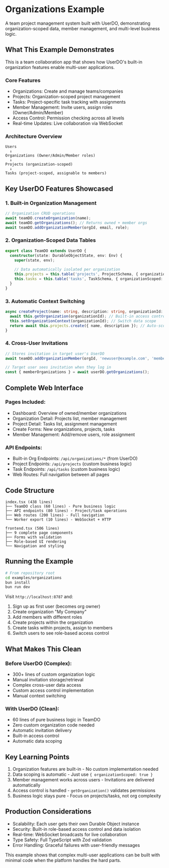 # Organizations Example

A team project management system built with UserDO, demonstrating organization-scoped data, member management, and multi-level business logic.

## What This Example Demonstrates

This is a team collaboration app that shows how UserDO's built-in organization features enable multi-user applications.

### Core Features

- Organizations: Create and manage teams/companies
- Projects: Organization-scoped project management  
- Tasks: Project-specific task tracking with assignments
- Member Management: Invite users, assign roles (Owner/Admin/Member)
- Access Control: Permission checking across all levels
- Real-time Updates: Live collaboration via WebSocket

### Architecture Overview

```
Users
  ↓
Organizations (Owner/Admin/Member roles)
  ↓  
Projects (organization-scoped)
  ↓
Tasks (project-scoped, assignable to members)
```

## Key UserDO Features Showcased

### 1. Built-in Organization Management
```ts
// Organization CRUD operations
await teamDO.createOrganization(name);
await teamDO.getOrganizations(); // Returns owned + member orgs
await teamDO.addOrganizationMember(orgId, email, role);
```

### 2. Organization-Scoped Data Tables
```ts
export class TeamDO extends UserDO {
  constructor(state: DurableObjectState, env: Env) {
    super(state, env);
    
    // Data automatically isolated per organization
    this.projects = this.table('projects', ProjectSchema, { organizationScoped: true });
    this.tasks = this.table('tasks', TaskSchema, { organizationScoped: true });
  }
}
```

### 3. Automatic Context Switching
```ts
async createProject(name: string, description: string, organizationId: string) {
  await this.getOrganization(organizationId); // Built-in access control
  this.setOrganizationContext(organizationId); // Switch data scope
  return await this.projects.create({ name, description }); // Auto-scoped
}
```

### 4. Cross-User Invitations
```ts
// Stores invitation in target user's UserDO
await teamDO.addOrganizationMember(orgId, 'newuser@example.com', 'member');

// Target user sees invitation when they log in
const { memberOrganizations } = await userDO.getOrganizations();
```

## Complete Web Interface

### Pages Included:
- Dashboard: Overview of owned/member organizations
- Organization Detail: Projects list, member management
- Project Detail: Tasks list, assignment management  
- Create Forms: New organizations, projects, tasks
- Member Management: Add/remove users, role assignment

### API Endpoints:
- Built-in Org Endpoints: `/api/organizations/*` (from UserDO)
- Project Endpoints: `/api/projects` (custom business logic)
- Task Endpoints: `/api/tasks` (custom business logic)
- Web Routes: Full navigation between all pages

## Code Structure

```
index.tsx (438 lines)
├── TeamDO class (60 lines) - Pure business logic
├── API endpoints (80 lines) - Project/task operations  
├── Web routes (200 lines) - Full navigation
└── Worker export (10 lines) - WebSocket + HTTP

frontend.tsx (506 lines)
├── 9 complete page components
├── Forms with validation
├── Role-based UI rendering
└── Navigation and styling
```

## Running the Example

```bash
# From repository root
cd examples/organizations
bun install
bun run dev
```

Visit `http://localhost:8787` and:

1. Sign up as first user (becomes org owner)
2. Create organization "My Company"  
3. Add members with different roles
4. Create projects within the organization
5. Create tasks within projects, assign to members
6. Switch users to see role-based access control

## What Makes This Clean

### Before UserDO (Complex):
- 300+ lines of custom organization logic
- Manual invitation storage/retrieval
- Complex cross-user data access
- Custom access control implementation
- Manual context switching

### With UserDO (Clean):
- 60 lines of pure business logic in TeamDO
- Zero custom organization code needed
- Automatic invitation delivery
- Built-in access control
- Automatic data scoping

## Key Learning Points

1. Organization features are built-in - No custom implementation needed
2. Data scoping is automatic - Just use `{ organizationScoped: true }`
3. Member management works across users - Invitations are delivered automatically
4. Access control is handled - `getOrganization()` validates permissions
5. Business logic stays pure - Focus on projects/tasks, not org complexity

## Production Considerations

- Scalability: Each user gets their own Durable Object instance
- Security: Built-in role-based access control and data isolation  
- Real-time: WebSocket broadcasts for live collaboration
- Type Safety: Full TypeScript with Zod validation
- Error Handling: Graceful failures with user-friendly messages

This example shows that complex multi-user applications can be built with minimal code when the platform handles the hard parts. 